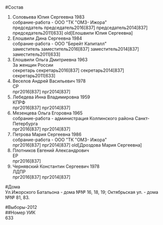 #Состав  
1. Соловьева Юлия Сергеевна 1983  
    собрание-работа - ООО "ТК "ОМЗ- Ижора"  
    председатель председатель2016[837] председатель2014[837] председатель2011[633] old[Елошвили Юлия Сергеевна]  
2. Елошвили Дина Сергеевна 1984  
    собрание-работа - ООО "Берейт Капиталл"  
    заместитель заместитель2016[837] заместитель2014[837] заместитель2011[633]  
3. Елошвили Ольга Дмитриевна 1963  
    За женщин России  
    секретарь секретарь2016[837] секретарь2014[837] секретарь2011[633]  
4. Веселов Андрей Васильевич 1978  
    СР  
    прг2016[837] прг2014[837]  
5. Лебедева Инна Владимировна 1959  
    КПРФ  
    прг2016[837] прг2014[837]  
6. Мезенцева Ольга Егоровна 1965  
    собрание-работа - администрация Колпинского района Санкт-Петербурга  
    прг2016[837] прг2014[837]  
7. Петрова Мария Сергеевна 1986  
    собрание-работа - ООО "ТК "ОМЗ- Ижора"  
    прг2016[837] прг2014[837] old[Дроздова Мария Сергеевна]  
8. Плотников Евгений Александрович  
    ЕР  
    прг2016[837]  
9. Чернявский Константин Сергеевич 1978  
    ЛДПР  
    прг2016[837] прг2014[837]  
  
#Дома  
Ул.Ижорского Батальона - дома №№ 16, 18, 19; Октябрьская ул. - дома №№ 81, 83.  
  
#Выборы-2012  
##Номер УИК  
633  
